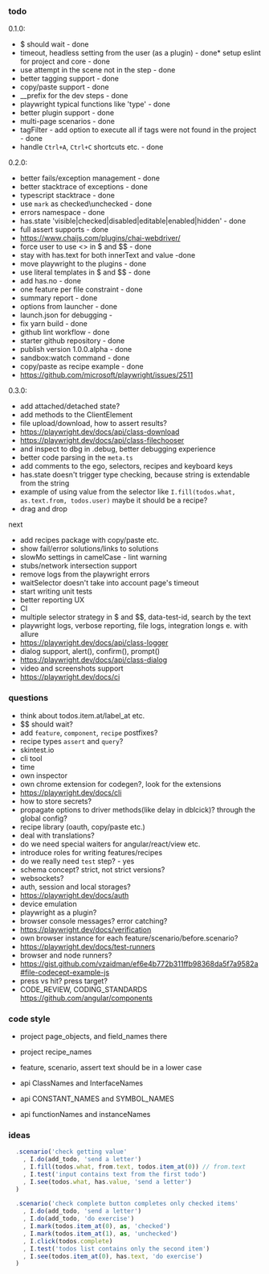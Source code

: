 ### todo 

0.1.0:
* $ should wait - done
* timeout, headless setting from the user (as a plugin) - done* setup eslint for project and core - done
* use attempt in the scene not in the step - done
* better tagging support - done
* copy/paste support - done
* __prefix for the dev steps - done
* playwright typical functions like 'type' - done
* better plugin support - done
* multi-page scenarios - done
* tagFilter - add option to execute all if tags were not found in the project - done
* handle `Ctrl+A`, `Ctrl+C` shortcuts etc. - done

0.2.0:
* better fails/exception management - done
* better stacktrace of exceptions - done
* typescript stacktrace - done
* use `mark` as checked\unchecked - done
* errors namespace - done
* has.state 'visible|checked|disabled|editable|enabled|hidden' - done
* full assert supports - done
* https://www.chaijs.com/plugins/chai-webdriver/
* force user to use <> in $ and $$ - done
* stay with has.text for both innerText and value -done
* move playwright to the plugins - done
* use literal templates in $ and $$ - done
* add has.no - done
* one feature per file constraint - done
* summary report - done
* options from launcher - done
* launch.json for debugging -
* fix yarn build - done
* github lint workflow - done
* starter github repository - done
* publish version 1.0.0.alpha - done
* sandbox:watch command - done
* copy/paste as recipe example - done
* https://github.com/microsoft/playwright/issues/2511

0.3.0:
* add attached/detached state?
* add methods to the ClientElement
* file upload/download, how to assert results?
* https://playwright.dev/docs/api/class-download
* https://playwright.dev/docs/api/class-filechooser
* and inspect to dbg in .debug, better debugging experience
* better code parsing in the `meta.ts`
* add comments to the ego, selectors, recipes and keyboard keys
* has.state doesn't trigger type checking, because string is extendable from the string
* example of using value from the selector like `I.fill(todos.what, as.text.from, todos.user)` maybe it should be a recipe?
* drag and drop

next
* add recipes package with copy/paste etc.
* show fail/error solutions/links to solutions
* slowMo settings in camelCase - lint warning
* stubs/network intersection support
* remove logs from the playwright errors
* waitSelector doesn't take into account page's timeout
* start writing unit tests
* better reporting UX
* CI
* multiple selector strategy in $ and $$, data-test-id, search by the text
* playwright logs, verbose reporting, file logs, integration longs e. with allure
* https://playwright.dev/docs/api/class-logger
* dialog support, alert(), confirm(), prompt()
* https://playwright.dev/docs/api/class-dialog
* video and screenshots support
* https://playwright.dev/docs/ci

### questions
* think about todos.item.at/label_at etc.
* $$ should wait?
* add `feature`, `component`, `recipe` postfixes?
* recipe types `assert` and `query`?
* skintest.io
* cli tool
* time 
* own inspector
* own chrome extension for codegen?, look for the extensions
* https://playwright.dev/docs/cli
* how to store secrets?
* propagate options to driver methods(like delay in dblcick)? through the global config?
* recipe library (oauth, copy/paste etc.)
* deal with translations?
* do we need special waiters for angular/react/view etc.
* introduce roles for writing features/recipes
* do we really need `test` step? - yes
* schema concept? strict, not strict versions? 
* websockets?
* auth, session and local storages?
* https://playwright.dev/docs/auth
* device emulation
* playwright as a plugin?
* browser console messages? error catching?
* https://playwright.dev/docs/verification
* own browser instance for each feature/scenario/before.scenario?
* https://playwright.dev/docs/test-runners
* browser and node runners?
* https://gist.github.com/vzaidman/ef6e4b772b311ffb98368da5f7a9582a#file-codecept-example-js
* press vs hit? press target?
* CODE_REVIEW, CODING_STANDARDS https://github.com/angular/components

### code style

* project page_objects, and field_names there
* project recipe_names
* feature, scenario, assert text should be in a lower case

* api ClassNames and InterfaceNames
* api CONSTANT_NAMES and SYMBOL_NAMES
* api functionNames and instanceNames

### ideas

```typescript
  .scenario('check getting value'
    , I.do(add_todo, 'send a letter')
    , I.fill(todos.what, from.text, todos.item_at(0)) // from.text
    , I.test('input contains text from the first todo')
    , I.see(todos.what, has.value, 'send a letter')
  )
```

```typescript
  .scenario('check complete button completes only checked items'
    , I.do(add_todo, 'send a letter')
    , I.do(add_todo, 'do exercise')
    , I.mark(todos.item_at(0), as, 'checked')
    , I.mark(todos.item_at(1), as, 'unchecked')
    , I.click(todos.complete)
    , I.test('todos list contains only the second item')
    , I.see(todos.item_at(0), has.text, 'do exercise')
  )
```